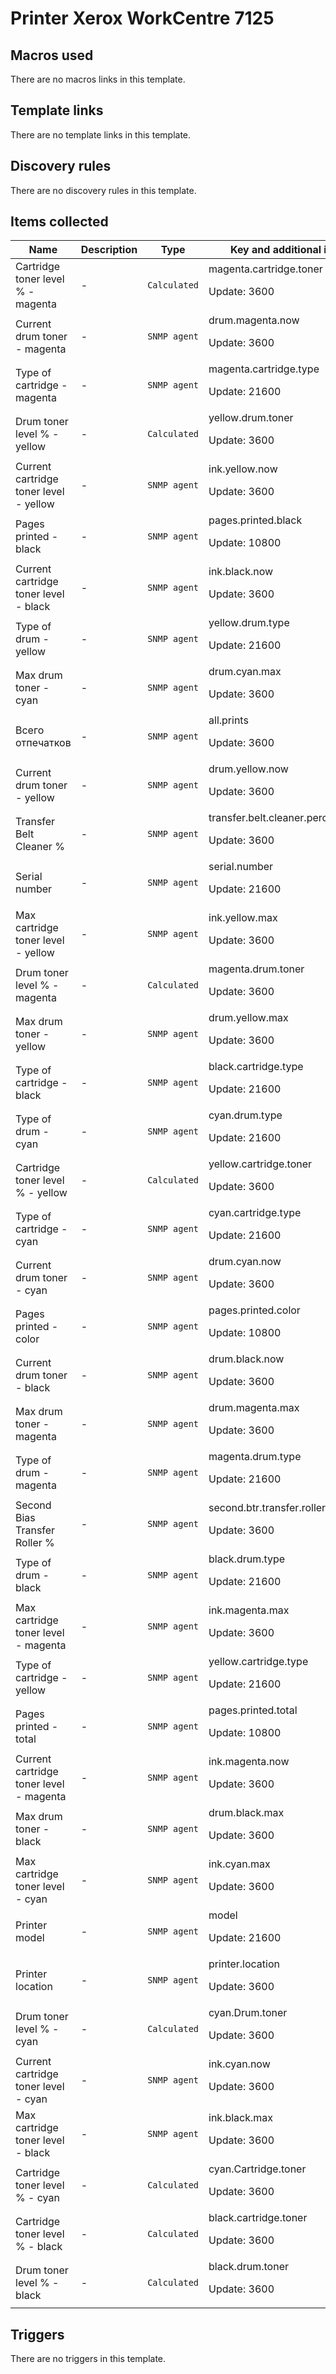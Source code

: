 # Printer Xerox WorkCentre 7125

## Macros used

There are no macros links in this template.

## Template links

There are no template links in this template.

## Discovery rules

There are no discovery rules in this template.

## Items collected

|Name|Description|Type|Key and additional info|
|----|-----------|----|----|
|Cartridge toner level % - magenta|<p>-</p>|`Calculated`|magenta.cartridge.toner<p>Update: 3600</p>|
|Current drum toner - magenta|<p>-</p>|`SNMP agent`|drum.magenta.now<p>Update: 3600</p>|
|Type of cartridge - magenta|<p>-</p>|`SNMP agent`|magenta.cartridge.type<p>Update: 21600</p>|
|Drum toner level % - yellow|<p>-</p>|`Calculated`|yellow.drum.toner<p>Update: 3600</p>|
|Current cartridge toner level - yellow|<p>-</p>|`SNMP agent`|ink.yellow.now<p>Update: 3600</p>|
|Pages printed - black|<p>-</p>|`SNMP agent`|pages.printed.black<p>Update: 10800</p>|
|Current cartridge toner level - black|<p>-</p>|`SNMP agent`|ink.black.now<p>Update: 3600</p>|
|Type of drum - yellow|<p>-</p>|`SNMP agent`|yellow.drum.type<p>Update: 21600</p>|
|Max drum toner - cyan|<p>-</p>|`SNMP agent`|drum.cyan.max<p>Update: 3600</p>|
|Всего отпечатков|<p>-</p>|`SNMP agent`|all.prints<p>Update: 3600</p>|
|Current drum toner - yellow|<p>-</p>|`SNMP agent`|drum.yellow.now<p>Update: 3600</p>|
|Transfer Belt Cleaner %|<p>-</p>|`SNMP agent`|transfer.belt.cleaner.percent<p>Update: 3600</p>|
|Serial number|<p>-</p>|`SNMP agent`|serial.number<p>Update: 21600</p>|
|Max cartridge toner level - yellow|<p>-</p>|`SNMP agent`|ink.yellow.max<p>Update: 3600</p>|
|Drum toner level % - magenta|<p>-</p>|`Calculated`|magenta.drum.toner<p>Update: 3600</p>|
|Max drum toner - yellow|<p>-</p>|`SNMP agent`|drum.yellow.max<p>Update: 3600</p>|
|Type of cartridge - black|<p>-</p>|`SNMP agent`|black.cartridge.type<p>Update: 21600</p>|
|Type of drum - cyan|<p>-</p>|`SNMP agent`|cyan.drum.type<p>Update: 21600</p>|
|Cartridge toner level % - yellow|<p>-</p>|`Calculated`|yellow.cartridge.toner<p>Update: 3600</p>|
|Type of cartridge - cyan|<p>-</p>|`SNMP agent`|cyan.cartridge.type<p>Update: 21600</p>|
|Current drum toner - cyan|<p>-</p>|`SNMP agent`|drum.cyan.now<p>Update: 3600</p>|
|Pages printed - color|<p>-</p>|`SNMP agent`|pages.printed.color<p>Update: 10800</p>|
|Current drum toner - black|<p>-</p>|`SNMP agent`|drum.black.now<p>Update: 3600</p>|
|Max drum toner - magenta|<p>-</p>|`SNMP agent`|drum.magenta.max<p>Update: 3600</p>|
|Type of drum - magenta|<p>-</p>|`SNMP agent`|magenta.drum.type<p>Update: 21600</p>|
|Second Bias Transfer Roller %|<p>-</p>|`SNMP agent`|second.btr.transfer.roller.percent<p>Update: 3600</p>|
|Type of drum - black|<p>-</p>|`SNMP agent`|black.drum.type<p>Update: 21600</p>|
|Max cartridge toner level - magenta|<p>-</p>|`SNMP agent`|ink.magenta.max<p>Update: 3600</p>|
|Type of cartridge - yellow|<p>-</p>|`SNMP agent`|yellow.cartridge.type<p>Update: 21600</p>|
|Pages printed - total|<p>-</p>|`SNMP agent`|pages.printed.total<p>Update: 10800</p>|
|Current cartridge toner level - magenta|<p>-</p>|`SNMP agent`|ink.magenta.now<p>Update: 3600</p>|
|Max drum toner - black|<p>-</p>|`SNMP agent`|drum.black.max<p>Update: 3600</p>|
|Max cartridge toner level - cyan|<p>-</p>|`SNMP agent`|ink.cyan.max<p>Update: 3600</p>|
|Printer model|<p>-</p>|`SNMP agent`|model<p>Update: 21600</p>|
|Printer location|<p>-</p>|`SNMP agent`|printer.location<p>Update: 3600</p>|
|Drum toner level % - cyan|<p>-</p>|`Calculated`|cyan.Drum.toner<p>Update: 3600</p>|
|Current cartridge toner level - cyan|<p>-</p>|`SNMP agent`|ink.cyan.now<p>Update: 3600</p>|
|Max cartridge toner level - black|<p>-</p>|`SNMP agent`|ink.black.max<p>Update: 3600</p>|
|Cartridge toner level % - cyan|<p>-</p>|`Calculated`|cyan.Cartridge.toner<p>Update: 3600</p>|
|Cartridge toner level % - black|<p>-</p>|`Calculated`|black.cartridge.toner<p>Update: 3600</p>|
|Drum toner level % - black|<p>-</p>|`Calculated`|black.drum.toner<p>Update: 3600</p>|
## Triggers

There are no triggers in this template.

